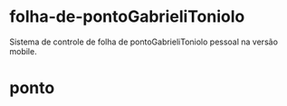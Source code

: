 folha-de-pontoGabrieliToniolo
==============

Sistema de controle de folha de pontoGabrieliToniolo pessoal na versão mobile.
# ponto
